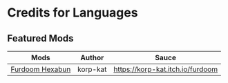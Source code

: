 # Credits for Languages

## Featured Mods

| Mods | Author | Sauce |
| - | - | - |
| [Furdoom Hexabun](https://korp-kat.itch.io/furdoom) | korp-kat | https://korp-kat.itch.io/furdoom |